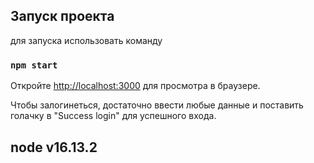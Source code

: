 ## Запуск проекта

для запуска использовать команду

### `npm start`

Откройте [http://localhost:3000](http://localhost:3000) для просмотра в браузере.

Чтобы залогинеться, достаточно ввести любые данные и поставить голачку в "Success login" для успешного входа.

## node v16.13.2